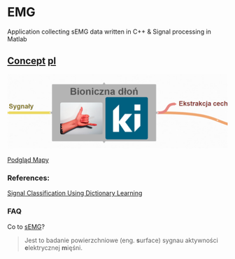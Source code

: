 # EMG
Application collecting sEMG data written in C++ &amp; Signal processing in Matlab

## [Concept](https://stijournal.pl/resources/html/article/details?id=204954&language=en)  [pl](https://stijournal.pl/resources/html/article/details?id=204954&language=pl) 
[
    ![Mapa Myśli](coggle.png)
](https://coggle.it/diagram/X3_3tBiU9E_wpker/t/bioniczna-dłoń-image-ki)

[Podgląd Mapy](https://coggle.it/diagram/X3_3tBiU9E_wpker/t/bioniczna-d%C5%82o%C5%84-image-ki/6e02177ca5137de29b0a257721d5d5c0df390b9d885b2d90c6b684851fdd79f3)
### References: 
[Signal Classification Using Dictionary Learning](https://www.mdpi.com/1424-8220/19/10/2370)

### FAQ
Co to [sEMG](https://pl.wikipedia.org/wiki/Elektromiografia)?
> Jest to badanie powierzchniowe (eng. **s**urface) sygnau aktywności **e**lektrycznej  **m**ięśni.  
    
